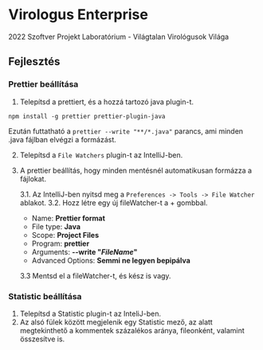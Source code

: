 # Virologus Enterprise

2022 Szoftver Projekt Laboratórium - Világtalan Virológusok Világa

## Fejlesztés

### Prettier beállítása

1. Telepítsd a prettiert, és a hozzá tartozó java plugin-t.

```
npm install -g prettier prettier-plugin-java
```

Ezután futtatható a `prettier --write "**/*.java"` parancs, ami minden .java fájlban elvégzi a formázást.

2. Telepítsd a `File Watchers` plugin-t az IntelliJ-ben.

3. A prettier beállítás, hogy minden mentésnél automatikusan formázza a fájlokat.

   3.1. Az IntelliJ-ben nyitsd meg a `Preferences -> Tools -> File Watcher` ablakot. 
   3.2. Hozz létre egy új fileWatcher-t a + gombbal.
      - Name: **Prettier format**
      - File type: **Java**
      - Scope: **Project Files**
      - Program: **prettier**
      - Arguments: **--write "$FileName$"**
      - Advanced Options: **Semmi ne legyen bepipálva**
   
   3.3 Mentsd el a fileWatcher-t, és kész is vagy.

### Statistic beállítása

   1. Telepítsd a Statistic plugin-t az InteliJ-ben.
   2. Az alsó fülek között megjelenik egy Statistic mező, az alatt megtekinthető a kommentek százalékos aránya, fileonként, valamint összesítve is.